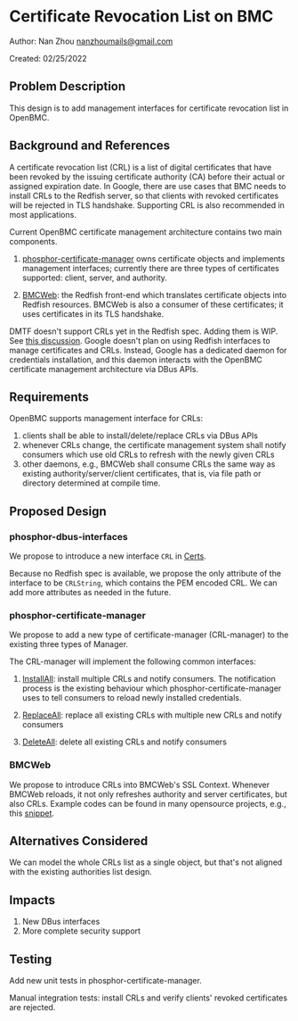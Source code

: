 # Certificate Revocation List on BMC

Author: Nan Zhou <nanzhoumails@gmail.com>

Created: 02/25/2022

## Problem Description

This design is to add management interfaces for certificate revocation list in
OpenBMC.

## Background and References

A certificate revocation list (CRL) is a list of digital certificates that have
been revoked by the issuing certificate authority (CA) before their actual or
assigned expiration date. In Google, there are use cases that BMC needs to
install CRLs to the Redfish server, so that clients with revoked certificates
will be rejected in TLS handshake. Supporting CRL is also recommended in most
applications.

Current OpenBMC certificate management architecture contains two main
components.

1. [phosphor-certificate-manager](https://github.com/openbmc/phosphor-certificate-manager)
   owns certificate objects and implements management interfaces; currently
   there are three types of certificates supported: client, server, and
   authority.

2. [BMCWeb](https://github.com/openbmc/bmcweb): the Redfish front-end which
   translates certificate objects into Redfish resources. BMCWeb is also a
   consumer of these certificates; it uses certificates in its TLS handshake.

DMTF doesn't support CRLs yet in the Redfish spec. Adding them is WIP. See
[this discussion](https://redfishforum.com/thread/618/resource-certificate-revocation-list?page=1&scrollTo=2173).
Google doesn't plan on using Redfish interfaces to manage certificates and CRLs.
Instead, Google has a dedicated daemon for credentials installation, and this
daemon interacts with the OpenBMC certificate management architecture via DBus
APIs.

## Requirements

OpenBMC supports management interface for CRLs:

1. clients shall be able to install/delete/replace CRLs via DBus APIs
2. whenever CRLs change, the certificate management system shall notify
   consumers which use old CRLs to refresh with the newly given CRLs
3. other daemons, e.g., BMCWeb shall consume CRLs the same way as existing
   authority/server/client certificates, that is, via file path or directory
   determined at compile time.

## Proposed Design

### phosphor-dbus-interfaces

We propose to introduce a new interface `CRL` in
[Certs](https://github.com/openbmc/phosphor-dbus-interfaces/tree/master/yaml/xyz/openbmc_project/Certs).

Because no Redfish spec is available, we propose the only attribute of the
interface to be `CRLString`, which contains the PEM encoded CRL. We can add more
attributes as needed in the future.

### phosphor-certificate-manager

We propose to add a new type of certificate-manager (CRL-manager) to the
existing three types of Manager.

The CRL-manager will implement the following common interfaces:

1. [InstallAll](https://github.com/openbmc/phosphor-dbus-interfaces/blob/master/yaml/xyz/openbmc_project/Certs/InstallAll.interface.yaml):
   install multiple CRLs and notify consumers. The notification process is the
   existing behaviour which phosphor-certificate-manager uses to tell consumers
   to reload newly installed credentials.

2. [ReplaceAll](https://github.com/openbmc/phosphor-dbus-interfaces/blob/master/yaml/xyz/openbmc_project/Certs/ReplaceAll.interface.yaml):
   replace all existing CRLs with multiple new CRLs and notify consumers

3. [DeleteAll](https://github.com/openbmc/phosphor-dbus-interfaces/blob/master/yaml/xyz/openbmc_project/Collection/DeleteAll.interface.yaml):
   delete all existing CRLs and notify consumers

### BMCWeb

We propose to introduce CRLs into BMCWeb's SSL Context. Whenever BMCWeb reloads,
it not only refreshes authority and server certificates, but also CRLs. Example
codes can be found in many opensource projects, e.g., this
[snippet](https://github.com/Icinga/icinga2/blob/master/lib/base/tlsutility.cpp#L338).

## Alternatives Considered

We can model the whole CRLs list as a single object, but that's not aligned with
the existing authorities list design.

## Impacts

1. New DBus interfaces
2. More complete security support

## Testing

Add new unit tests in phosphor-certificate-manager.

Manual integration tests: install CRLs and verify clients' revoked certificates
are rejected.

